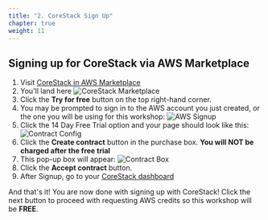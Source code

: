 ```yaml
---
title: "2. CoreStack Sign Up"
chapter: true
weight: 11
---
```

## Signing up for CoreStack via AWS Marketplace
1. Visit [CoreStack in AWS Marketplace](https://aws.amazon.com/marketplace/pp/prodview-eenhk77mfzog4)
1. You'll land here ![CoreStack Marketplace](/images/cs_mp.png)
1. Click the **Try for free** button on the top right-hand corner.
1. You may be prompted to sign in to the AWS account you just created, or the one you will be using for this workshop: ![AWS Signup](/images/aws-signin.png)
1. Click the 14 Day Free Trial option and your page should look like this: ![Contract Config](/images/cs_mp_2.png)
1. Click the **Create contract** button in the purchase box. **You will NOT be charged after the free trial**
1. This pop-up box will appear: ![Contract Box](/images/cs_mp_3.png)
1. Click the **Accept contract** button.
1. After Signup, go to your [CoreStack dashboard](https://discover.corestack.io/)

And that's it! You are now done with signing up with CoreStack! Click the next button to proceed with requesting AWS credits so this workshop will be **FREE**.
